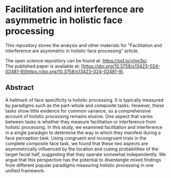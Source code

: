 # Facilitation and interference are asymmetric in holistic face processing

This repository stores the analysis and other materials for "Facilitation and interference are asymmetric in holistic face processing" article. 

The open science repository can be found at: https://osf.io/yhm3s/.   
The published paper is available at: [https://doi.org/10.3758/s13423-024-02481-9](https://doi.org/10.3758/s13423-024-02481-9).

## Abstract

A hallmark of face specificity is holistic processing. It is typically measured by paradigms such as the part-whole and composite tasks. However, these tasks show little evidence for common variance, so a comprehensive account of holistic processing remains elusive. One aspect that varies between tasks is whether they measure facilitation or interference from holistic processing. In this study, we examined facilitation and interference in a single paradigm to determine the way in which they manifest during a face perception task. Using congruent and incongruent trials in the complete composite face task, we found that these two aspects are asymmetrically influenced by the location and cueing probabilities of the target facial half, suggesting that they operate somewhat independently. We argue that this perspective has the potential to disentangle mixed findings from different popular paradigms measuring holistic processing in one unified framework.


